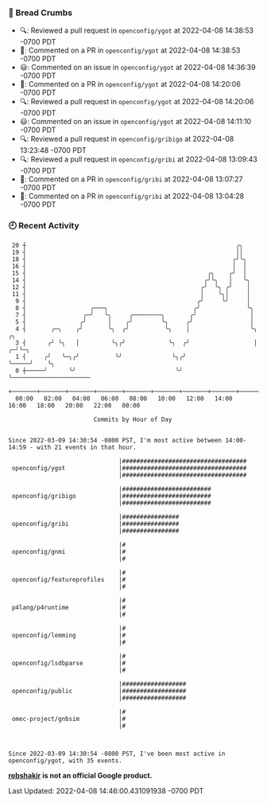 ### 🍞 Bread Crumbs

 * 🔍: Reviewed a pull request in  `openconfig/ygot` at 2022-04-08 14:38:53 -0700 PDT
 * 💬: Commented on a PR in  `openconfig/ygot` at 2022-04-08 14:38:53 -0700 PDT
 * 😃: Commented on an issue in `openconfig/ygot` at 2022-04-08 14:36:39 -0700 PDT
 * 💬: Commented on a PR in  `openconfig/ygot` at 2022-04-08 14:20:06 -0700 PDT
 * 🔍: Reviewed a pull request in  `openconfig/ygot` at 2022-04-08 14:20:06 -0700 PDT
 * 😃: Commented on an issue in `openconfig/ygot` at 2022-04-08 14:11:10 -0700 PDT
 * 🔍: Reviewed a pull request in  `openconfig/gribigo` at 2022-04-08 13:23:48 -0700 PDT
 * 🔍: Reviewed a pull request in  `openconfig/gribi` at 2022-04-08 13:09:43 -0700 PDT
 * 💬: Commented on a PR in  `openconfig/gribi` at 2022-04-08 13:07:27 -0700 PDT
 * 💬: Commented on a PR in  `openconfig/gribi` at 2022-04-08 13:04:28 -0700 PDT

### 🕘 Recent Activity
```
 20 ┼                                                           ╭╮
 19 ┤                                                           ││
 18 ┤                                                          ╭╯╰╮
 16 ┤                                                          │  │
 15 ┤                                                   ╭╮    ╭╯  │
 14 ┤                                                  ╭╯╰╮   │   ╰╮
 12 ┤                                                 ╭╯  ╰╮ ╭╯    │
 11 ┤                                                 │    ╰╮│     │
  9 ┤                                                ╭╯     ╰╯     │
  8 ┤                  ╭───╮                        ╭╯             ╰╮
  7 ┤                ╭─╯   ╰╮     ╭────────╮       ╭╯               │
  5 ┤               ╭╯      │    ╭╯        ╰╮     ╭╯                │
  4 ┤       ╭─╮    ╭╯       ╰╮  ╭╯          ╰╮    │                 ╰╮       ╭╮
  3 ┤      ╭╯ ╰╮   │         ╰╮╭╯            ╰╮  ╭╯                  │     ╭─╯╰─╮
  1 ┤     ╭╯   ╰─╮╭╯          ╰╯              ╰╮╭╯                   ╰─────╯    ╰╮
  0 ┼─────╯      ╰╯                            ╰╯                                ╰──────────────────────
    +───────+───────+───────+───────+───────+───────+───────+───────+───────+───────+───────+───────+────
  00:00   02:00   04:00   06:00   08:00   10:00   12:00   14:00   16:00   18:00   20:00   22:00   00:00   

						Commits by Hour of Day


Since 2022-03-09 14:30:54 -0800 PST, I'm most active between 14:00-14:59 - with 21 events in that hour.

```



```
                               |###################################
 openconfig/ygot               |###################################
                               |###################################

                               |#########################
 openconfig/gribigo            |#########################
                               |#########################

                               |################
 openconfig/gribi              |################
                               |################

                               |#
 openconfig/gnmi               |#
                               |#

                               |#
 openconfig/featureprofiles    |#
                               |#

                               |#
 p4lang/p4runtime              |#
                               |#

                               |#
 openconfig/lemming            |#
                               |#

                               |#
 openconfig/lsdbparse          |#
                               |#

                               |##################
 openconfig/public             |##################
                               |##################

                               |#
 omec-project/gnbsim           |#
                               |#



Since 2022-03-09 14:30:54 -0800 PST, I've been most active in openconfig/ygot, with 35 events.

```
**[robshakir](mailto:robjs@google.com) is not an official Google product.**  


Last Updated: 2022-04-08 14:46:00.431091938 -0700 PDT
